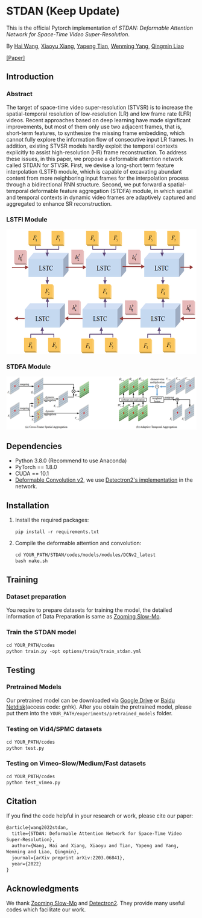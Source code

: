# STDAN (Keep Update)

This is the official Pytorch implementation of _STDAN: Deformable Attention Network for Space-Time Video Super-Resolution_.

By [Hai Wang](https://littlewhitesea.github.io/), [Xiaoyu Xiang](https://engineering.purdue.edu/people/xiaoyu.xiang.1), [Yapeng Tian](https://www.yapengtian.com/), [Wenming Yang](http://www.fiesta.tsinghua.edu.cn/pi/3/38), [Qingmin Liao](https://ieeexplore.ieee.org/author/37313219600)

[[Paper]](https://arxiv.org/pdf/2203.06841.pdf)

## Introduction

### Abstract

The target of space-time video super-resolution (STVSR) is to increase the spatial-temporal resolution of low-resolution (LR) and low frame rate (LFR) videos. Recent approaches based on deep learning have made significant improvements, but most of them only use two adjacent frames, that is, short-term features, to synthesize the missing frame embedding, which cannot fully explore the information flow of consecutive input LR frames. In addition, existing STVSR models hardly exploit the temporal contexts explicitly to assist high-resolution (HR) frame reconstruction. To address these issues, in this paper, we propose a deformable attention network called STDAN for STVSR. First, we devise a long-short term feature interpolation (LSTFI) module, which is capable of excavating abundant content from more neighboring input frames for the interpolation process through a bidirectional RNN structure. Second, we put forward a spatial-temporal deformable feature aggregation (STDFA) module, in which spatial and temporal contexts in dynamic video frames are adaptively captured and aggregated to enhance SR reconstruction.

### LSTFI Module

<img src="./assets/LSTFI.png" width = "600" height = "330" alt="LSTFI" align=center />

### STDFA Module

![STDFA](./assets/STDFA.png)


## Dependencies

- Python 3.8.0 (Recommend to use Anaconda)
- PyTorch == 1.8.0
- CUDA == 10.1
- [Deformable Convolution v2](https://openaccess.thecvf.com/content_CVPR_2019/papers/Zhu_Deformable_ConvNets_V2_More_Deformable_Better_Results_CVPR_2019_paper.pdf), we use [Detectron2's implementation](https://github.com/facebookresearch/detectron2/tree/main/detectron2/layers/csrc/deformable) in the network.

## Installation

1. Install the required packages:
   ```
   pip install -r requirements.txt
   ```
   
2. Compile the deformable attention and convolution:
   ```
   cd YOUR_PATH/STDAN/codes/models/modules/DCNv2_latest
   bash make.sh
   ```

## Training

### Dataset preparation

You require to prepare datasets for training the model, the detailed information of Data Preparation is same as [Zooming Slow-Mo](https://github.com/Mukosame/Zooming-Slow-Mo-CVPR-2020#Prerequisites).

### Train the STDAN model

```
cd YOUR_PATH/codes
python train.py -opt options/train/train_stdan.yml
```


## Testing

### Pretrained Models

Our pretrained model can be downloaded via [Google Drive](https://drive.google.com/file/d/1aIbbQYTL2H4F_Uxt2YDY8lxFhfwRPHG4/view?usp=sharing) or [Baidu Netdisk](https://pan.baidu.com/s/1S-N5-yujrT4ZnIGc-BFXpA)(access code: gnhk). After you obtain the pretrained model, please put them into the `YOUR_PATH/experiments/pretrained_models` folder.

### Testing on Vid4/SPMC datasets
   
   ```
   cd YOUR_PATH/codes
   python test.py
   ```

### Testing on Vimeo-Slow/Medium/Fast datasets

   ```
   cd YOUR_PATH/codes
   python test_vimeo.py
   ```


## Citation

If you find the code helpful in your research or work, please cite our paper:
```
@article{wang2022stdan,
  title={STDAN: Deformable Attention Network for Space-Time Video Super-Resolution},
  author={Wang, Hai and Xiang, Xiaoyu and Tian, Yapeng and Yang, Wenming and Liao, Qingmin},
  journal={arXiv preprint arXiv:2203.06841},
  year={2022}
}
```
   


## Acknowledgments
We thank [Zooming Slow-Mo](https://github.com/Mukosame/Zooming-Slow-Mo-CVPR-2020) and [Detectron2](https://github.com/facebookresearch/detectron2). They provide many useful codes which facilitate our work.

